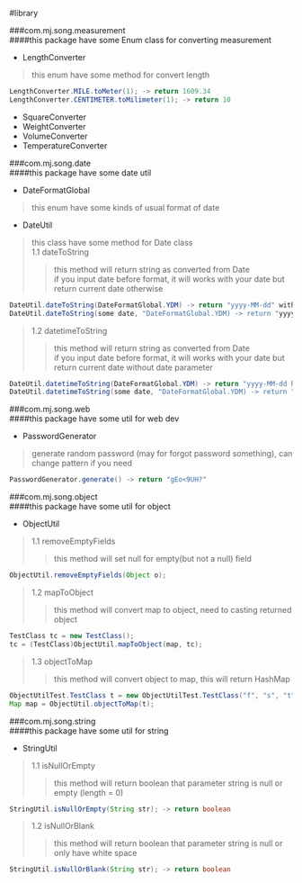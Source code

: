 #library

###com.mj.song.measurement  
####this package have some Enum class for converting measurement
- LengthConverter
> this enum have some method for convert length 
```java 
LengthConverter.MILE.toMeter(1); -> return 1609.34
LengthConverter.CENTIMETER.toMilimeter(1); -> return 10
```
- SquareConverter  
- WeightConverter  
- VolumeConverter  
- TemperatureConverter
  
###com.mj.song.date  
####this package have some date util
- DateFormatGlobal  
> this enum have some kinds of usual format of date
- DateUtil
> this class have some method for Date class  
1.1 dateToString  
> >this method will return string as converted from Date  
if you input date before format, it will works with your date but return current date otherwise
```java 
DateUtil.dateToString(DateFormatGlobal.YDM) -> return "yyyy-MM-dd" with current date
DateUtil.dateToString(some date, "DateFormatGlobal.YDM) -> return "yyyy-MM-dd" with some date
```
>1.2 datetimeToString  
> >this method will return string as converted from Date  
if you input date before format, it will works with your date but return current date without date parameter
```java 
DateUtil.datetimeToString(DateFormatGlobal.YDM) -> return "yyyy-MM-dd hh:mm:ss" with current date
DateUtil.datetimeToString(some date, "DateFormatGlobal.YDM) -> return "yyyy-MM-dd hh:mm:ss" with some date
```

###com.mj.song.web  
####this package have some util for web dev  
- PasswordGenerator
> generate random password (may for forgot password something), can change pattern if you need
```java 
PasswordGenerator.generate() -> return "gEo<9UH?"
```

###com.mj.song.object  
####this package have some util for object 
- ObjectUtil
>1.1 removeEmptyFields
> >this method will set null for empty(but not a null) field 
```java 
ObjectUtil.removeEmptyFields(Object o);
```

>1.2 mapToObject
> >this method will convert map to object, need to casting returned object 
```java 
TestClass tc = new TestClass();
tc = (TestClass)ObjectUtil.mapToObject(map, tc);
```

>1.3 objectToMap
> >this method will convert object to map, this will return HashMap
```java 
ObjectUtilTest.TestClass t = new ObjectUtilTest.TestClass("f", "s", "t");
Map map = ObjectUtil.objectToMap(t);
```

###com.mj.song.string  
####this package have some util for string 
- StringUtil
>1.1 isNullOrEmpty
> >this method will return boolean that parameter string is null or empty (length = 0)
```java 
StringUtil.isNullOrEmpty(String str); -> return boolean
```

>1.2 isNullOrBlank
> >this method will return boolean that parameter string is null or only have white space 
```java 
StringUtil.isNullOrBlank(String str); -> return boolean
```